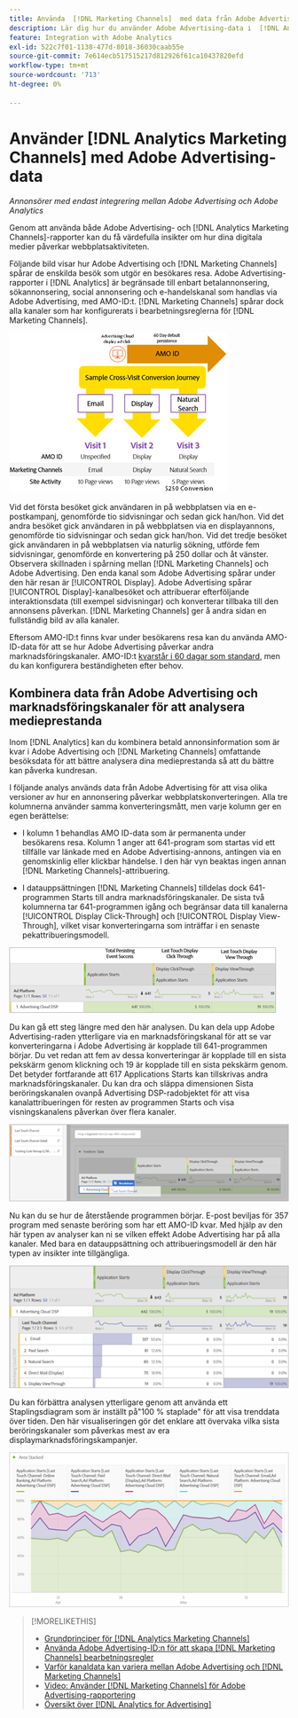```yaml
---
title: Använda  [!DNL Marketing Channels]  med data från Adobe Advertising
description: Lär dig hur du använder Adobe Advertising-data i  [!DNL Analytics Marketing Channels].
feature: Integration with Adobe Analytics
exl-id: 522c7f01-1138-477d-8018-36030caab55e
source-git-commit: 7e614ecb517515217d812926f61ca10437820efd
workflow-type: tm+mt
source-wordcount: '713'
ht-degree: 0%

---
```


# Använder [!DNL Analytics Marketing Channels] med Adobe Advertising-data

*Annonsörer med endast integrering mellan Adobe Advertising och Adobe Analytics*

Genom att använda både Adobe Advertising- och [!DNL Analytics Marketing Channels]-rapporter kan du få värdefulla insikter om hur dina digitala medier påverkar webbplatsaktiviteten.

<!-- from video: By using Marketing Channels with your Adobe Advertising data, you can get a more holistic view of how your advertising efforts are affecting site behavior. In particular, you can see the value of your view-through and click-through data, and how your advertising assists or is assisted by other channels. -->

Följande bild visar hur Adobe Advertising och [!DNL Marketing Channels] spårar de enskilda besök som utgör en besökares resa. Adobe Advertising-rapporter i [!DNL Analytics] är begränsade till enbart betalannonsering, sökannonsering, social annonsering och e-handelskanal som handlas via Adobe Advertising, med AMO-ID:t. [!DNL Marketing Channels] spårar dock alla kanaler som har konfigurerats i bearbetningsreglerna för [!DNL Marketing Channels].

![Spåra de enskilda besöken på en besökares resa med Adobe Advertising och [!DNL Marketing Channels]](/help/integrations/assets/a4adc-mc-sample-journey2.png)

Vid det första besöket gick användaren in på webbplatsen via en e-postkampanj, genomförde tio sidvisningar och sedan gick han/hon. Vid det andra besöket gick användaren in på webbplatsen via en displayannons, genomförde tio sidvisningar och sedan gick han/hon. Vid det tredje besöket gick användaren in på webbplatsen via naturlig sökning, utförde fem sidvisningar, genomförde en konvertering på 250 dollar och åt vänster. Observera skillnaden i spårning mellan [!DNL Marketing Channels] och Adobe Advertising. Den enda kanal som Adobe Advertising spårar under den här resan är [!UICONTROL Display]. Adobe Advertising spårar [!UICONTROL Display]-kanalbesöket och attribuerar efterföljande interaktionsdata (till exempel sidvisningar) och konverterar tillbaka till den annonsens påverkan. [!DNL Marketing Channels] ger å andra sidan en fullständig bild av alla kanaler.

Eftersom AMO-ID:t finns kvar under besökarens resa kan du använda AMO-ID-data för att se hur Adobe Advertising påverkar andra marknadsföringskanaler. AMO-ID:t [kvarstår i 60 dagar som standard](/help/integrations/analytics/overview.md), men du kan konfigurera beständigheten efter behov.

## Kombinera data från Adobe Advertising och marknadsföringskanaler för att analysera medieprestanda

Inom [!DNL Analytics] kan du kombinera betald annonsinformation som är kvar i Adobe Advertising och [!DNL Marketing Channels] omfattande besöksdata för att bättre analysera dina medieprestanda så att du bättre kan påverka kundresan.

I följande analys används data från Adobe Advertising för att visa olika versioner av hur en annonsering påverkar webbplatskonverteringen. Alla tre kolumnerna använder samma konverteringsmått, men varje kolumn ger en egen berättelse:

* I kolumn 1 behandlas AMO ID-data som är permanenta under besökarens resa. Kolumn 1 anger att 641-program som startas vid ett tillfälle var länkade med en Adobe Advertising-annons, antingen via en genomskinlig eller klickbar händelse. I den här vyn beaktas ingen annan [!DNL Marketing Channels]-attribuering.

* I datauppsättningen [!DNL Marketing Channels] tilldelas dock 641-programmen Starts till andra marknadsföringskanaler. De sista två kolumnerna tar 641-programmen igång och begränsar data till kanalerna [!UICONTROL Display Click-Through] och [!UICONTROL Display View-Through], vilket visar konverteringarna som inträffar i en senaste pekattribueringsmodell.

![exempel på hur en displayannons påverkar webbplatskonverteringen](/help/integrations/assets/a4adc-mc-display-impact.png)

Du kan gå ett steg längre med den här analysen. Du kan dela upp Adobe Advertising-raden ytterligare via en marknadsföringskanal för att se var konverteringarna i Adobe Advertising är kopplade till 641-programmen börjar. Du vet redan att fem av dessa konverteringar är kopplade till en sista pekskärm genom klickning och 19 är kopplade till en sista pekskärm genom. Det betyder fortfarande att 617 Applications Starts kan tillskrivas andra marknadsföringskanaler. Du kan dra och släppa dimensionen Sista beröringskanalen ovanpå Advertising DSP-radobjektet för att visa kanalattribueringen för resten av programmen Starts och visa visningskanalens påverkan över flera kanaler.

![Så här lägger du till dimensionen Senaste beröringskanal](/help/integrations/assets/a4adc-mc-display-impact-ltc.png)

Nu kan du se hur de återstående programmen börjar. E-post beviljas för 357 program med senaste beröring som har ett AMO-ID kvar. Med hjälp av den här typen av analyser kan ni se vilken effekt Adobe Advertising har på alla kanaler. Med bara en datauppsättning och attribueringsmodell är den här typen av insikter inte tillgängliga.

![exempel på visningskanalernas påverkan över flera kanaler](/help/integrations/assets/a4adc-mc-display-impact-x-channel.png)

Du kan förbättra analysen ytterligare genom att använda ett Staplingsdiagram som är inställt på&quot;100 % staplade&quot; för att visa trenddata över tiden. Den här visualiseringen gör det enklare att övervaka vilka sista beröringskanaler som påverkas mest av era displaymarknadsföringskampanjer.

![exempel på hur visningskanalerna påverkas av olika kanaler](/help/integrations/assets/a4adc-mc-display-impact-x-channel-trend.png)

>[!MORELIKETHIS]
>
>* [Grundprinciper för [!DNL Analytics Marketing Channels]](mc-overview.md)
>* [Använda Adobe Advertising-ID:n för att skapa [!DNL Marketing Channels] bearbetningsregler](mc-ids.md)
>* [Varför kanaldata kan variera mellan Adobe Advertising och [!DNL Marketing Channels]](mc-data-variances.md)
>* [Video: Använder  [!DNL Marketing Channels] för Adobe Advertising-rapportering](https://experienceleague.adobe.com/docs/advertising-learn/tutorials/analytics/analytics-reporting-a4adc.html)
>* [Översikt över [!DNL Analytics for Advertising]](/help/integrations/analytics/overview.md)
